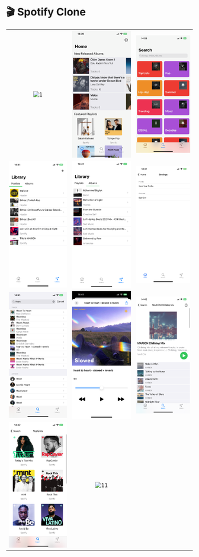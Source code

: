# 🎬 Spotify Clone

||||
|:--:|:--:|:--:|
|![1](./Screenshots/1.PNG)|![2](./Screenshots/2.PNG)|![3](./Screenshots/3.PNG)
|![4](./Screenshots/4.PNG)|![5](./Screenshots/5.PNG)|![6](./Screenshots/6.PNG)
|![7](./Screenshots/7.PNG)|![8](./Screenshots/8.PNG)|![9](./Screenshots/9.PNG)
|![10](./Screenshots/10.PNG)|![11](./Screenshots/11.PNG)|
